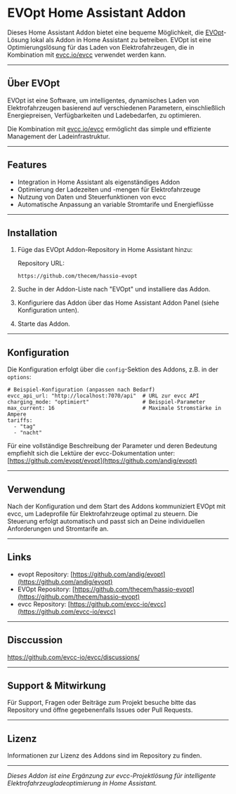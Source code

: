 # EVOpt Home Assistant Addon

Dieses Home Assistant Addon bietet eine bequeme Möglichkeit, die [EVOpt](https://github.com/andig/evopt)-Lösung lokal als Addon in Home Assistant zu betreiben. EVOpt ist eine Optimierungslösung für das Laden von Elektrofahrzeugen, die in Kombination mit [evcc.io/evcc](https://github.com/evcc-io/evcc) verwendet werden kann.

---

## Über EVOpt

EVOpt ist eine Software, um intelligentes, dynamisches Laden von Elektrofahrzeugen basierend auf verschiedenen Parametern, einschließlich Energiepreisen, Verfügbarkeiten und Ladebedarfen, zu optimieren. 

Die Kombination mit [evcc.io/evcc](https://github.com/evcc-io/evcc) ermöglicht das simple und effiziente Management der Ladeinfrastruktur.

---

## Features

- Integration in Home Assistant als eigenständiges Addon
- Optimierung der Ladezeiten und -mengen für Elektrofahrzeuge
- Nutzung von Daten und Steuerfunktionen von evcc
- Automatische Anpassung an variable Stromtarife und Energieflüsse

---

## Installation

1. Füge das EVOpt Addon-Repository in Home Assistant hinzu:

   Repository URL:
   ```
   https://github.com/thecem/hassio-evopt
   ```

2. Suche in der Addon-Liste nach "EVOpt" und installiere das Addon.

3. Konfiguriere das Addon über das Home Assistant Addon Panel (siehe Konfiguration unten).

4. Starte das Addon.

---

## Konfiguration

Die Konfiguration erfolgt über die `config`-Sektion des Addons, z.B. in der `options`:

```
# Beispiel-Konfiguration (anpassen nach Bedarf)
evcc_api_url: "http://localhost:7070/api"  # URL zur evcc API
charging_mode: "optimiert"                 # Beispiel-Parameter
max_current: 16                            # Maximale Stromstärke in Ampere
tariffs:
  - "tag"
  - "nacht"
```

Für eine vollständige Beschreibung der Parameter und deren Bedeutung empfiehlt sich die Lektüre der evcc-Dokumentation unter:  
[https://github.com/evopt/evopt](https://github.com/andig/evopt)

---

## Verwendung

Nach der Konfiguration und dem Start des Addons kommuniziert EVOpt mit evcc, um Ladeprofile für Elektrofahrzeuge optimal zu steuern. Die Steuerung erfolgt automatisch und passt sich an Deine individuellen Anforderungen und Stromtarife an.

---

## Links
- evopt Repository: [https://github.com/andig/evopt](https://github.com/andig/evopt)
- EVOpt Repository: [https://github.com/thecem/hassio-evopt](https://github.com/thecem/hassio-evopt)
- evcc Repository: [https://github.com/evcc-io/evcc](https://github.com/evcc-io/evcc)

---

## Disccussion

https://github.com/evcc-io/evcc/discussions/

---

## Support & Mitwirkung

Für Support, Fragen oder Beiträge zum Projekt besuche bitte das Repository und öffne gegebenenfalls Issues oder Pull Requests.

---

## Lizenz

Informationen zur Lizenz des Addons sind im Repository zu finden.

---

*Dieses Addon ist eine Ergänzung zur evcc-Projektlösung für intelligente Elektrofahrzeugladeoptimierung in Home Assistant.*
